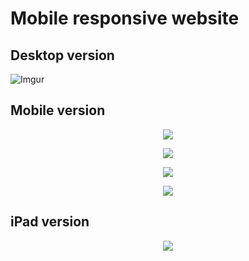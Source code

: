 # Mobile responsive website #


## Desktop version

![Imgur](https://i.imgur.com/RW3aywD.png)

## Mobile version

<!-- * ![Imgur](https://i.imgur.com/W7OGbpA.png?1)

* ![Imgur](https://i.imgur.com/lUT5aKI.png?1)

* ![Imgur](https://i.imgur.com/dajWDcD.png?1) -->

<p align="center">
  <img src="https://media.giphy.com/media/W1eYK8w5XPOlKohm4I/giphy.gif">
</p>
<p align="center">
  <img src="https://i.imgur.com/W7OGbpA.png?1">
</p>
<p align="center">
    <img src="https://i.imgur.com/lUT5aKI.png?1">
</p>
<p align="center">
    <img src="https://i.imgur.com/dajWDcD.png?1">
</p>

## iPad version 

<p align="center">
  <img src="https://i.imgur.com/cdOprhV.png?1">
</p>
